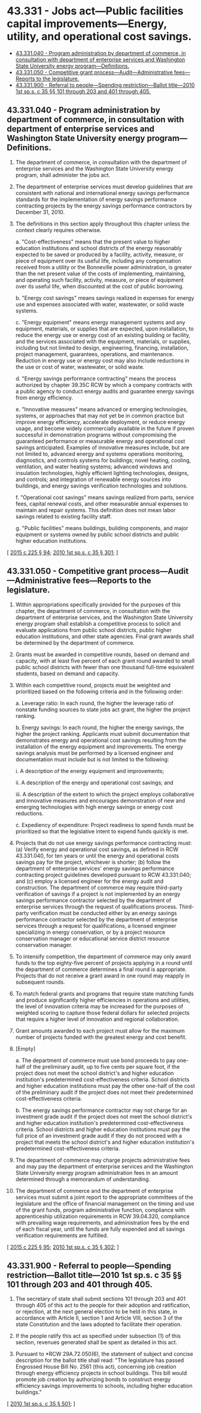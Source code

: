 # 43.331 - Jobs act—Public facilities capital improvements—Energy, utility, and operational cost savings.
* [43.331.040 - Program administration by department of commerce, in consultation with department of enterprise services and Washington State University energy program—Definitions.](#43331040---program-administration-by-department-of-commerce-in-consultation-with-department-of-enterprise-services-and-washington-state-university-energy-programdefinitions)
* [43.331.050 - Competitive grant process—Audit—Administrative fees—Reports to the legislature.](#43331050---competitive-grant-processauditadministrative-feesreports-to-the-legislature)
* [43.331.900 - Referral to people—Spending restriction—Ballot title—2010 1st sp.s. c 35 §§ 101 through 203 and 401 through 405.](#43331900---referral-to-peoplespending-restrictionballot-title2010-1st-sps-c-35--101-through-203-and-401-through-405)
## 43.331.040 - Program administration by department of commerce, in consultation with department of enterprise services and Washington State University energy program—Definitions.
1. The department of commerce, in consultation with the department of enterprise services and the Washington State University energy program, shall administer the jobs act.

2. The department of enterprise services must develop guidelines that are consistent with national and international energy savings performance standards for the implementation of energy savings performance contracting projects by the energy savings performance contractors by December 31, 2010.

3. The definitions in this section apply throughout this chapter unless the context clearly requires otherwise.

   a. "Cost-effectiveness" means that the present value to higher education institutions and school districts of the energy reasonably expected to be saved or produced by a facility, activity, measure, or piece of equipment over its useful life, including any compensation received from a utility or the Bonneville power administration, is greater than the net present value of the costs of implementing, maintaining, and operating such facility, activity, measure, or piece of equipment over its useful life, when discounted at the cost of public borrowing.

   b. "Energy cost savings" means savings realized in expenses for energy use and expenses associated with water, wastewater, or solid waste systems.

   c. "Energy equipment" means energy management systems and any equipment, materials, or supplies that are expected, upon installation, to reduce the energy use or energy cost of an existing building or facility, and the services associated with the equipment, materials, or supplies, including but not limited to design, engineering, financing, installation, project management, guarantees, operations, and maintenance. Reduction in energy use or energy cost may also include reductions in the use or cost of water, wastewater, or solid waste.

   d. "Energy savings performance contracting" means the process authorized by chapter 39.35C RCW by which a company contracts with a public agency to conduct energy audits and guarantee energy savings from energy efficiency.

   e. "Innovative measures" means advanced or emerging technologies, systems, or approaches that may not yet be in common practice but improve energy efficiency, accelerate deployment, or reduce energy usage, and become widely commercially available in the future if proven successful in demonstration programs without compromising the guaranteed performance or measurable energy and operational cost savings anticipated. Examples of innovative measures include, but are not limited to, advanced energy and systems operations monitoring, diagnostics, and controls systems for buildings; novel heating, cooling, ventilation, and water heating systems; advanced windows and insulation technologies, highly efficient lighting technologies, designs, and controls; and integration of renewable energy sources into buildings, and energy savings verification technologies and solutions.

   f. "Operational cost savings" means savings realized from parts, service fees, capital renewal costs, and other measurable annual expenses to maintain and repair systems. This definition does not mean labor savings related to existing facility staff.

   g. "Public facilities" means buildings, building components, and major equipment or systems owned by public school districts and public higher education institutions.

\[ [2015 c 225 § 94](https://lawfilesext.leg.wa.gov/biennium/2015-16/Pdf/Bills/Session%20Laws/Senate/5024.SL.pdf?cite=2015%20c%20225%20§%2094); [2010 1st sp.s. c 35 § 301](https://lawfilesext.leg.wa.gov/biennium/2009-10/Pdf/Bills/Session%20Laws/House/2561.SL.pdf?cite=2010%201st%20sp.s.%20c%2035%20§%20301); \]

## 43.331.050 - Competitive grant process—Audit—Administrative fees—Reports to the legislature.
1. Within appropriations specifically provided for the purposes of this chapter, the department of commerce, in consultation with the department of enterprise services, and the Washington State University energy program shall establish a competitive process to solicit and evaluate applications from public school districts, public higher education institutions, and other state agencies. Final grant awards shall be determined by the department of commerce.

2. Grants must be awarded in competitive rounds, based on demand and capacity, with at least five percent of each grant round awarded to small public school districts with fewer than one thousand full-time equivalent students, based on demand and capacity.

3. Within each competitive round, projects must be weighted and prioritized based on the following criteria and in the following order:

   a. Leverage ratio: In each round, the higher the leverage ratio of nonstate funding sources to state jobs act grant, the higher the project ranking.

   b. Energy savings: In each round, the higher the energy savings, the higher the project ranking. Applicants must submit documentation that demonstrates energy and operational cost savings resulting from the installation of the energy equipment and improvements. The energy savings analysis must be performed by a licensed engineer and documentation must include but is not limited to the following:

      i. A description of the energy equipment and improvements;

      ii. A description of the energy and operational cost savings; and

      iii. A description of the extent to which the project employs collaborative and innovative measures and encourages demonstration of new and emerging technologies with high energy savings or energy cost reductions.

   c. Expediency of expenditure: Project readiness to spend funds must be prioritized so that the legislative intent to expend funds quickly is met.

4. Projects that do not use energy savings performance contracting must: (a) Verify energy and operational cost savings, as defined in RCW 43.331.040, for ten years or until the energy and operational costs savings pay for the project, whichever is shorter; (b) follow the department of enterprise services' energy savings performance contracting project guidelines developed pursuant to RCW 43.331.040; and (c) employ a licensed engineer for the energy audit and construction. The department of commerce may require third-party verification of savings if a project is not implemented by an energy savings performance contractor selected by the department of enterprise services through the request of qualifications process. Third-party verification must be conducted either by an energy savings performance contractor selected by the department of enterprise services through a request for qualifications, a licensed engineer specializing in energy conservation, or by a project resource conservation manager or educational service district resource conservation manager.

5. To intensify competition, the department of commerce may only award funds to the top eighty-five percent of projects applying in a round until the department of commerce determines a final round is appropriate. Projects that do not receive a grant award in one round may reapply in subsequent rounds.

6. To match federal grants and programs that require state matching funds and produce significantly higher efficiencies in operations and utilities, the level of innovation criteria may be increased for the purposes of weighted scoring to capture those federal dollars for selected projects that require a higher level of innovation and regional collaboration.

7. Grant amounts awarded to each project must allow for the maximum number of projects funded with the greatest energy and cost benefit.

8. [Empty]

   a. The department of commerce must use bond proceeds to pay one-half of the preliminary audit, up to five cents per square foot, if the project does not meet the school district's and higher education institution's predetermined cost-effectiveness criteria. School districts and higher education institutions must pay the other one-half of the cost of the preliminary audit if the project does not meet their predetermined cost-effectiveness criteria.

   b. The energy savings performance contractor may not charge for an investment grade audit if the project does not meet the school district's and higher education institution's predetermined cost-effectiveness criteria. School districts and higher education institutions must pay the full price of an investment grade audit if they do not proceed with a project that meets the school district's and higher education institution's predetermined cost-effectiveness criteria.

9. The department of commerce may charge projects administrative fees and may pay the department of enterprise services and the Washington State University energy program administration fees in an amount determined through a memorandum of understanding.

10. The department of commerce and the department of enterprise services must submit a joint report to the appropriate committees of the legislature and the office of financial management on the timing and use of the grant funds, program administrative function, compliance with apprenticeship utilization requirements in RCW 39.04.320, compliance with prevailing wage requirements, and administration fees by the end of each fiscal year, until the funds are fully expended and all savings verification requirements are fulfilled.

\[ [2015 c 225 § 95](https://lawfilesext.leg.wa.gov/biennium/2015-16/Pdf/Bills/Session%20Laws/Senate/5024.SL.pdf?cite=2015%20c%20225%20§%2095); [2010 1st sp.s. c 35 § 302](https://lawfilesext.leg.wa.gov/biennium/2009-10/Pdf/Bills/Session%20Laws/House/2561.SL.pdf?cite=2010%201st%20sp.s.%20c%2035%20§%20302); \]

## 43.331.900 - Referral to people—Spending restriction—Ballot title—2010 1st sp.s. c 35 §§ 101 through 203 and 401 through 405.
1. The secretary of state shall submit sections 101 through 203 and 401 through 405 of this act to the people for their adoption and ratification, or rejection, at the next general election to be held in this state, in accordance with Article II, section 1 and Article VIII, section 3 of the state Constitution and the laws adopted to facilitate their operation.

2. If the people ratify this act as specified under subsection (1) of this section, revenues generated shall be spent as detailed in this act.

3. Pursuant to *RCW 29A.72.050(6), the statement of subject and concise description for the ballot title shall read: "The legislature has passed Engrossed House Bill No. 2561 (this act), concerning job creation through energy efficiency projects in school buildings. This bill would promote job creation by authorizing bonds to construct energy efficiency savings improvements to schools, including higher education buildings."

\[ [2010 1st sp.s. c 35 § 501](https://lawfilesext.leg.wa.gov/biennium/2009-10/Pdf/Bills/Session%20Laws/House/2561.SL.pdf?cite=2010%201st%20sp.s.%20c%2035%20§%20501); \]

